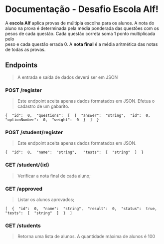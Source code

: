 # Documentação - Desafio Escola Alf!

A **escola Alf** aplica provas de múltipla escolha para os alunos. A nota do  
aluno na prova é determinada pela média ponderada das questões com os  
pesos de cada questão. Cada questão correta soma 1 ponto multiplicada pelo  
peso e cada questão errada 0. A **nota final** é a média aritmética das notas de todas as provas.

## Endpoints

> A entrada e saída de dados deverá ser em JSON

### POST /register

> Este endpoint aceita apenas dados formatados em JSON.
> Efetua o cadastro de um gabarito.

    {  "id":  0,  "questions":  [  {  "answer":  "string",  "id":  0,  "optionNumber":  0,  "weight":  0  }  ]  }

### POST /student/register

> Este endpoint aceita apenas dados formatados em JSON.

    {  "id":  0,  "name":  "string",   "tests":  [  "string"  ]  }

### GET /student/{id}

> Verificar a nota final de cada aluno;

### GET /approved

> Listar os alunos aprovados;

    [  {  "id":  0,  "name":  "string",  "result":  0,  "status":  true,  "tests":  [  "string"  ]  }  ]

### GET /students

> Retorna uma lista de alunos.
> A quantidade máxima de alunos é 100
